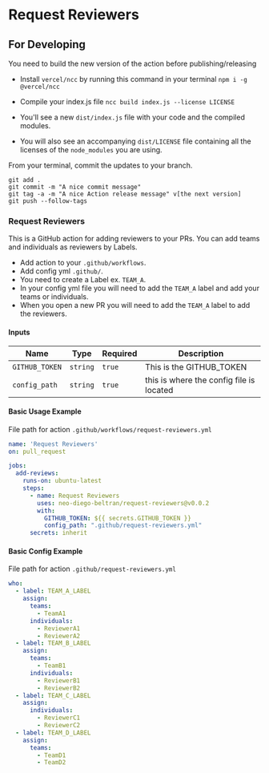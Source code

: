 # Request Reviewers

## For Developing

You need to build the new version of the action before publishing/releasing

- Install `vercel/ncc` by running this command in your terminal `npm i -g @vercel/ncc`

- Compile your index.js file `ncc build index.js --license LICENSE`

- You'll see a new `dist/index.js` file with your code and the compiled modules.

- You will also see an accompanying `dist/LICENSE` file containing all the licenses of the `node_modules` you are using.

From your terminal, commit the updates to your branch.

```shell
git add .
git commit -m "A nice commit message"
git tag -a -m "A nice Action release message" v[the next version]
git push --follow-tags
```

### Request Reviewers

This is a GitHub action for adding reviewers to your PRs. You can add teams and individuals as reviewers by Labels.

- Add action to your `.github/workflows`.
- Add config yml `.github/`.
- You need to create a Label ex. `TEAM_A`.
- In your config yml file you will need to add the `TEAM_A` label and add your teams or individuals.
- When you open a new PR you will need to add the `TEAM_A` label to add the reviewers.

#### Inputs

| Name           | Type     | Required | Description                              |
| -------------- | -------- | -------- | ---------------------------------------- |
| `GITHUB_TOKEN` | `string` | `true`   | This is the GITHUB_TOKEN                 |
| `config_path`  | `string` | `true`   | this is where the config file is located |

#### Basic Usage Example

File path for action `.github/workflows/request-reviewers.yml`

```yml
name: 'Request Reviewers'
on: pull_request

jobs:
  add-reviews:
    runs-on: ubuntu-latest
    steps:
      - name: Request Reviewers
        uses: neo-diego-beltran/request-reviewers@v0.0.2
        with:
          GITHUB_TOKEN: ${{ secrets.GITHUB_TOKEN }}
          config_path: ".github/request-reviewers.yml"
      secrets: inherit
```

#### Basic Config Example

File path for action `.github/request-reviewers.yml`

```yml
who:
  - label: TEAM_A_LABEL
    assign:
      teams:
        - TeamA1
      individuals:
        - ReviewerA1
        - ReviewerA2
  - label: TEAM_B_LABEL
    assign:
      teams:
        - TeamB1
      individuals:
        - ReviewerB1
        - ReviewerB2
  - label: TEAM_C_LABEL
    assign:
      individuals:
        - ReviewerC1
        - ReviewerC2
  - label: TEAM_D_LABEL
    assign:
      teams:
        - TeamD1
        - TeamD2
```
